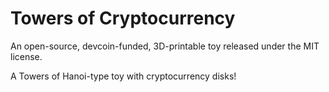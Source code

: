 Towers of Cryptocurrency
========================

An open-source, devcoin-funded, 3D-printable toy released under the MIT license.

A Towers of Hanoi-type toy with cryptocurrency disks!
